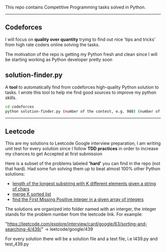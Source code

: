 This repo contains Competitive Programming tasks solved in Python.

---

<h2> Codeforces </h2>

I will focus on **quality over quantity** trying to find out nice 'tips and tricks' from high rate coders online solving the tasks.

The motivation of the repo is getting my Python fresh and clean since I will be starting working as Python developer pretty soon

<h2>solution-finder.py</h2>

A **tool** to automatically find from codeforces high-quality Python solution to tasks. I wrote this tool to help me find good sources to improve my python skills.

```bash
cd codeforces
python solution-finder.py (number of the contest, e.g. 988) (number of the problem, e.g A)
```

---

<h2> Leetcode </h2>

This are my solutions to Leetcode Google interview preparation, I am writing unit test for every solution since I follow **TDD practices** in order to increase my chances to get Accepted at first submission

Here is a subset of the problems labeled **'hard'** you can find in the repo (not that hard). Had some fun solving them up to beat almost 100% other Python solutions:
 
 - [length of the longest substring with K different elements given a string of chars](https://github.com/SolbiatiAlessandro/pyComPro/blob/master/leetcode/google/332/l332.py)
 - [merge K sorted list](https://github.com/SolbiatiAlessandro/pyComPro/blob/master/leetcode/google/342/l342c.py)
 - [find the First Missing Positive integer in a given array of integers](https://github.com/SolbiatiAlessandro/pyComPro/blob/master/leetcode/google/457/l457.py)

The solutions are organized into folder named with an interger, the integer stands for the problem number from the leetcode link. For example:

"https://leetcode.com/explore/interview/card/google/63/sorting-and-searching-4/439/" -> leetcode/google/439

For every solution there will be a solution file and a test file, i.e l439.py and test_439.py
